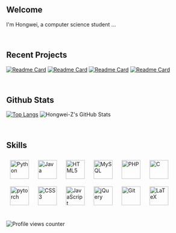 ## Welcome  
I'm Hongwei, a computer science student ...

<br/>  

## Recent Projects  
[![Readme Card](https://github-readme-stats.vercel.app/api/pin/?username=Hongwei-Z&repo=SC-MLIDS&theme=maroongold)](https://github.com/Hongwei-Z/SC-MLIDS)
[![Readme Card](https://github-readme-stats.vercel.app/api/pin/?username=Hongwei-Z&repo=FishingNetTopology&theme=maroongold)](https://github.com/Hongwei-Z/FishingNetTopology)
[![Readme Card](https://github-readme-stats.vercel.app/api/pin/?username=Hongwei-Z&repo=Federated-Random-Forest&theme=maroongold)](https://github.com/Hongwei-Z/Federated-Random-Forest)
[![Readme Card](https://github-readme-stats.vercel.app/api/pin/?username=Hongwei-Z&repo=SDN_FL_IoT_DDoS&theme=maroongold)](https://github.com/Hongwei-Z/SDN_FL_IoT_DDoS)


<br/> 

## Github Stats  
[![Top Langs](https://github-readme-stats.vercel.app/api/top-langs/?username=Hongwei-Z&layout=donut&hide=jupyter%20notebook&theme=codeSTACKr)](https://github.com/anuraghazra/github-readme-stats)
![Hongwei-Z's GitHub Stats](https://github-readme-stats.vercel.app/api?username=Hongwei-Z&theme=codeSTACKr&show_icons=true&&rank_icon=github)

<br/> 

## Skills  
<div align="left">  
<a href="https://www.python.org/" target="_blank"><img style="margin: 10px" src="https://profilinator.rishav.dev/skills-assets/python-original.svg" alt="Python" height="50" /></a>  
<a href="https://www.java.com/" target="_blank"><img style="margin: 10px" src="https://profilinator.rishav.dev/skills-assets/java-original-wordmark.svg" alt="Java" height="50" /></a>  
<a href="https://en.wikipedia.org/wiki/HTML5" target="_blank"><img style="margin: 10px" src="https://profilinator.rishav.dev/skills-assets/html5-original-wordmark.svg" alt="HTML5" height="50" /></a>  
<a href="https://www.mysql.com/" target="_blank"><img style="margin: 10px" src="https://profilinator.rishav.dev/skills-assets/mysql-original-wordmark.svg" alt="MySQL" height="50" /></a>  
<a href="https://www.php.net/" target="_blank"><img style="margin: 10px" src="https://profilinator.rishav.dev/skills-assets/php-original.svg" alt="PHP" height="50" /></a> 
<a href="https://www.cprogramming.com/" target="_blank"><img style="margin: 10px" src="https://profilinator.rishav.dev/skills-assets/c-original.svg" alt="C" height="50" /></a>  
<a href="https://pytorch.org/" target="_blank"><img style="margin: 10px" src="https://profilinator.rishav.dev/skills-assets/pytorch-icon.svg" alt="pytorch" height="50" /></a>
<a href="https://www.w3schools.com/css/" target="_blank"><img style="margin: 10px" src="https://profilinator.rishav.dev/skills-assets/css3-original-wordmark.svg" alt="CSS3" height="50" /></a>  
<a href="https://www.javascript.com/" target="_blank"><img style="margin: 10px" src="https://profilinator.rishav.dev/skills-assets/javascript-original.svg" alt="JavaScript" height="50" /></a>  
<a href="https://jquery.com/" target="_blank"><img style="margin: 10px" src="https://profilinator.rishav.dev/skills-assets/jquery.png" alt="jQuery" height="50" /></a>
<a href="https://github.com/" target="_blank"><img style="margin: 10px" src="https://profilinator.rishav.dev/skills-assets/git-scm-icon.svg" alt="Git" height="50" /></a> 
<a href="https://www.latex-project.org/" target="_blank"><img style="margin: 10px" src="https://profilinator.rishav.dev/skills-assets/latex.png" alt="LaTeX" height="50" /></a>  
</div>

<br/>  


![Profile views counter](https://komarev.com/ghpvc/?username=Hongwei-Z&&style=flat-square)  
  
